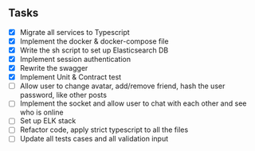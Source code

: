 ## Tasks

- [x] Migrate all services to Typescript
- [x] Implement the docker & docker-compose file
- [x] Write the sh script to set up Elasticsearch DB
- [x] Implement session authentication
- [x] Rewrite the swagger
- [x] Implement Unit & Contract test
- [ ] Allow user to change avatar, add/remove friend, hash the user password, like other posts
- [ ] Implement the socket and allow user to chat with each other and see who is online
- [ ] Set up ELK stack
- [ ] Refactor code, apply strict typescript to all the files
- [ ] Update all tests cases and all validation input
